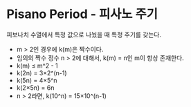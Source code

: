 # Pisano Period - 피사노 주기
피보나치 수열에서 특정 값으로 나눴을 때 특정 주기를 갖는다.
* m > 2인 경우에 k(m)은 짝수이다.
* 임의의 짝수 정수 n > 2에 대해서, k(m) = n인 m이 항상 존재한다.
* k(m) ≤ m^2 - 1
* k(2n) = 3×2^(n-1)
* k(5n) = 4×5^n
* k(2×5n) = 6n
* n > 2라면, k(10^n) = 15×10^(n-1)